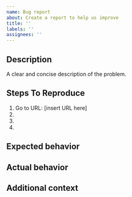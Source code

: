 ```yaml
---
name: Bug report
about: Create a report to help us improve
title: ''
labels: ''
assignees: ''
---
```


<!--
Use a concise title that describes the problem. Include key words from error messages.
Bad: Problem with newsletter form
Good: Newsletter form missing email address field

Bad: Issue with website
Good: Footer missing from homepage
-->

## Description
A clear and concise description of the problem.

## Steps To Reproduce
<!--
Steps to reproduce the behavior. Describe what you typed, clicked, tapped, swiped, saw and heard.
-->
1. Go to URL: [insert URL here]
2. <!-- Click on '....' -->
3. <!-- Scroll down to '....' -->
4. <!-- See error -->

## Expected behavior
<!-- What you expected to happen. -->

## Actual behavior
<!-- What happened instead. -->

## Additional context
<!--
Add context about the problem.
Include other URLs related to the problem that should also work correctly.
If applicable, add screenshots.
-->

